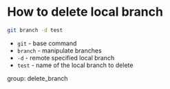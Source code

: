 # How to delete local branch

```bash
git branch -d test
```

- `git` - base command
- `branch` - manipulate branches
- `-d` - remote specified local branch
- `test` - name of the local branch to delete

group: delete_branch


